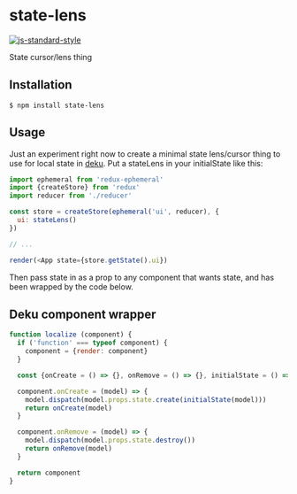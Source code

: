 
# state-lens

[![js-standard-style](https://img.shields.io/badge/code%20style-standard-brightgreen.svg?style=flat)](https://github.com/feross/standard)

State cursor/lens thing

## Installation

    $ npm install state-lens

## Usage

Just an experiment right now to create a minimal state lens/cursor thing to use for local state in [deku](https://github.com/dekujs/deku). Put a stateLens in your initialState like this:

```javascript
import ephemeral from 'redux-ephemeral'
import {createStore} from 'redux'
import reducer from './reducer'

const store = createStore(ephemeral('ui', reducer), {
  ui: stateLens()
})

// ...

render(<App state={store.getState().ui})
```

Then pass state in as a prop to any component that wants state, and has been wrapped by the code below.

## Deku component wrapper

```javascript
function localize (component) {
  if ('function' === typeof component) {
    component = {render: component}
  }

  const {onCreate = () => {}, onRemove = () => {}, initialState = () => ({})} = component

  component.onCreate = (model) => {
    model.dispatch(model.props.state.create(initialState(model)))
    return onCreate(model)
  }

  component.onRemove = (model) => {
    model.dispatch(model.props.state.destroy())
    return onRemove(model)
  }

  return component
}
```
